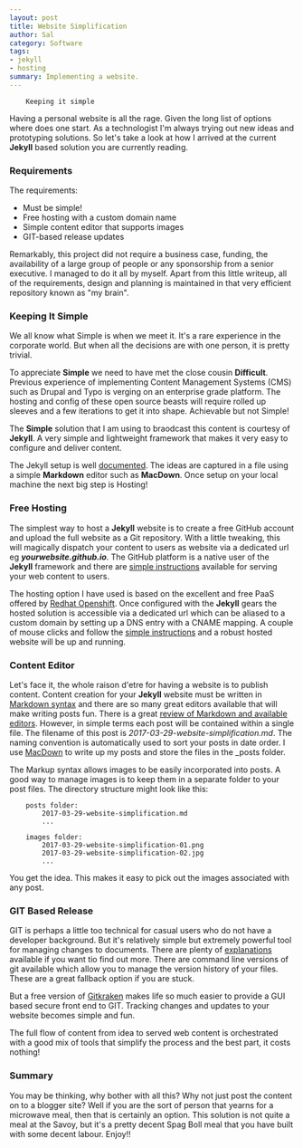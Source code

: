```yaml
---
layout: post
title: Website Simplification
author: Sal
category: Software
tags:
- jekyll
- hosting
summary: Implementing a website.
---
```

```
    Keeping it simple
```

Having a personal website is all the rage. Given the long list of options where does one start. As a technologist I'm always trying out new ideas and prototyping solutions. So let's take a look at how I arrived at the current **Jekyll** based solution you are currently reading. 

### Requirements
The requirements:

* Must be simple!
* Free hosting with a custom domain name
* Simple content editor that supports images
* GIT-based release updates

Remarkably, this project did not require a business case, funding, the availability of a large group of people or any sponsorship from a senior executive. I managed to do it all by myself. Apart from this little writeup, all of the requirements, design and planning is maintained in that very efficient repository known as "my brain".

### Keeping It Simple

We all know what Simple is when we meet it. It's a rare experience in the corporate world. But when all the decisions are with one person, it is pretty trivial.

To appreciate **Simple** we need to have met the close cousin **Difficult**. Previous experience of implementing Content Management Systems (CMS) such as Drupal and Typo is verging on an enterprise grade platform. The hosting and config of these open source beasts will require rolled up sleeves and a few iterations to get it into shape. Achievable but not Simple!

The **Simple** solution that I am using to braodcast this content is courtesy of **Jekyll**. A very simple and lightweight framework that makes it very easy to configure and deliver content. 

The Jekyll setup is well [documented](http://jekyllrb.com/docs/home/). The ideas are captured in a file using a simple **Markdown** editor such as **MacDown**. Once setup on your local machine the next big step is Hosting!

### Free Hosting

The simplest way to host a **Jekyll** website is to create a free GitHub account and upload the full website as a Git repository. With a little tweaking, this will magically dispatch your content to users as website via a dedicated url eg ***yourwebsite.github.io***. The GitHub platform is a native user of the **Jekyll** framework and there are [simple instructions](https://help.github.com/articles/using-jekyll-as-a-static-site-generator-with-github-pages/) available for serving your web content to users. 

The hosting option I have used is based on the excellent and free PaaS offered by [Redhat Openshift](https://www.openshift.com/). Once configured with the **Jekyll** gears the hosted solution is accessible via a dedicated url which can be aliased to a custom domain by setting up a DNS entry with a CNAME mapping. A couple of mouse clicks and follow the [simple instructions](https://hub.openshift.com/quickstarts/41-jekyll) and a robust hosted website will be up and running.

### Content Editor

Let's face it, the whole raison d'etre for having a website is to publish content. Content creation for your **Jekyll** website must be written in [Markdown syntax](http://daringfireball.net/projects/markdown/syntax#overview) and there are so many great editors available that will make writing posts fun. There is a great [review of Markdown and available editors](https://www.raywenderlich.com/119949/top-five-markdown-editors). However, in simple terms each post will be contained within a single file. The filename of this post is *2017-03-29-website-simplification.md*. The naming convention is automatically used to sort your posts in date order. I use [MacDown](https://macdown.uranusjr.com/) to write up my posts and store the files in the _posts folder.

The Markup syntax allows images to be easily incorporated into posts. A good way to manage images is to keep them in a separate folder to your post files. The directory structure might look like this:

```
    posts folder:
  		2017-03-29-website-simplification.md
  		...
  		
  	images folder:
  		2017-03-29-website-simplification-01.png
		2017-03-29-website-simplification-02.jpg
		...
```

You get the idea. This makes it easy to pick out the images associated with any post. 

### GIT Based Release

GIT is perhaps a little too technical for casual users who do not have a developer background. But it's relatively simple but extremely powerful tool for managing changes to documents. There are plenty of [explanations](https://juristr.com/blog/2013/04/git-explained/) available if you want tio find out more. There are command line versions of git available which allow you to manage the version history of your files. These are a great fallback option if you are stuck.

But a free version of [Gitkraken](https://www.gitkraken.com/) makes life so much easier to provide a GUI based secure front end to GIT. Tracking changes and updates to your website becomes simple and fun.

The full flow of content from idea to served web content is orchestrated with a good mix of tools that simplify the process and the best part, it costs nothing!

### Summary

You may be thinking, why bother with all this? Why not just post the content on to a blogger site? Well if you are the sort of person that yearns for a microwave meal, then that is certainly an option. This solution is not quite a meal at the Savoy, but it's a pretty decent Spag Boll meal that you have built with some decent labour. Enjoy!!

